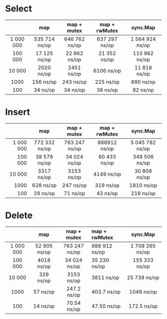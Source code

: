 # Select

|           |      map      |  map + mutex  | map + rwMutex  |    sync.Map     |
|:---------:|:-------------:|:-------------:|:--------------:|:---------------:|
| 1 000 000 | 535 714 ns/op | 646 762 ns/op | 637 297  ns/op | 1 564 924 ns/op |
|  100 000  | 17 125 ns/op  | 22 862 ns/op  | 21 352  ns/op  |  110 962 ns/op  |
|  10 000   |  2020 ns/op   |  2451 ns/op   |  6106  ns/op   |  11 818 ns/op   |
|   1000    |   156 ns/op   |   243 ns/op   |   225  ns/op   |    880 ns/op    |
|    100    |   34 ns/op    |   34 ns/op    |   38  ns/op    |    82 ns/op     |

# Insert

|           |      map      |  map + mutex  | map + rwMutex |    sync.Map     |
|----------:|:-------------:|:-------------:|:-------------:|:---------------:|
| 1 000 000 | 772 332 ns/op | 763 247 ns/op | 886912  ns/op | 5 045 782 ns/op |
|   100 000 | 38 578 ns/op  | 34 024 ns/op  | 60 433  ns/op |  349 506 ns/op  |
|    10 000 |  3317 ns/op   |  3153 ns/op   |  4149  ns/op  |  30 808 ns/op   |
|      1000 |   628 ns/op   |   247 ns/op   |  319  ns/op   |   1810 ns/op    |
|       100 |   29 ns/op    |   71 ns/op    |   43  ns/op   |    219 ns/op    |

# Delete

|           |     map      |  map + mutex  | map + rwMutex  |    sync.Map     |
|:---------:|:------------:|:-------------:|:---------------|:---------------:|
| 1 000 000 | 52 905 ns/op | 763 247 ns/op | 886 912  ns/op | 1 708 265 ns/op |
|  100 000  |  4018 ns/op  | 34 024 ns/op  | 35 230  ns/op  |  155 333 ns/op  |
|  10 000   |  329 ns/op   |  3153 ns/op   | 3811    ns/op  |  25 738 ns/op   |
|   1000    |   57 ns/op   |  247.2 ns/op  | 403.7   ns/op  |   1048 ns/op    |
|    100    |   14 ns/op   |  70.54 ns/op  | 47.50   ns/op  |   172.5 ns/op   |